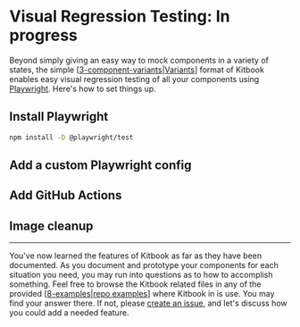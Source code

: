 # Visual Regression Testing: In progress

Beyond simply giving an easy way to mock components in a variety of states, the simple [[3-component-variants|Variants]] format of Kitbook enables easy visual regression testing of all your components using [Playwright](https://playwright.dev/). Here's how to set things up.

## Install Playwright

```bash
npm install -D @playwright/test
```

## Add a custom Playwright config


## Add GitHub Actions


## Image cleanup

---

You've now learned the features of Kitbook as far as they have been documented. As you document and prototype your components for each situation you need, you may run into questions as to how to accomplish something. Feel free to browse the Kitbook related files in any of the provided [[8-examples|repo examples]] where Kitbook in is use. You may find your answer there. If not, please [create an issue](https://github.com/jacob-8/kitbook/issues/new), and let's discuss how you could add a needed feature.

[//begin]: # "Autogenerated link references for markdown compatibility"
[3-component-variants|Variants]: 3-component-variants.md "Component Variants"
[8-examples|repo examples]: 8-examples.md "Examples"
[//end]: # "Autogenerated link references"